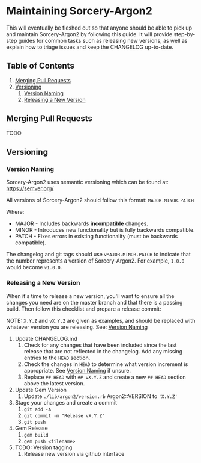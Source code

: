 # Maintaining Sorcery-Argon2

This will eventually be fleshed out so that anyone should be able to pick up and
maintain Sorcery-Argon2 by following this guide. It will provide step-by-step
guides for common tasks such as releasing new versions, as well as explain how
to triage issues and keep the CHANGELOG up-to-date.

## Table of Contents

1. [Merging Pull Requests](#merging-pull-requests)
1. [Versioning](#versioning)
   1. [Version Naming](#version-naming)
   1. [Releasing a New Version](#releasing-a-new-version)

## Merging Pull Requests

TODO

## Versioning

### Version Naming

Sorcery-Argon2 uses semantic versioning which can be found at:
https://semver.org/

All versions of Sorcery-Argon2 should follow this format: `MAJOR.MINOR.PATCH`

Where:

* MAJOR - Includes backwards **incompatible** changes.
* MINOR - Introduces new functionality but is fully backwards compatible.
* PATCH - Fixes errors in existing functionality (must be backwards compatible).

The changelog and git tags should use `vMAJOR.MINOR.PATCH` to indicate that the
number represents a version of Sorcery-Argon2. For example, `1.0.0` would become
`v1.0.0`.

### Releasing a New Version

When it's time to release a new version, you'll want to ensure all the changes
you need are on the master branch and that there is a passing build. Then follow
this checklist and prepare a release commit:

NOTE: `X.Y.Z` and `vX.Y.Z` are given as examples, and should be replaced with
      whatever version you are releasing. See: [Version Naming](#version-naming)

1. Update CHANGELOG.md
   1. Check for any changes that have been included since the last release that
      are not reflected in the changelog. Add any missing entries to the `HEAD`
      section.
   1. Check the changes in `HEAD` to determine what version increment is
      appropriate. See [Version Naming](#version-naming) if unsure.
   1. Replace `## HEAD` with `## vX.Y.Z` and create a new `## HEAD` section
      above the latest version.
1. Update Gem Version
   1. Update `./lib/argon2/version.rb` Argon2::VERSION to `'X.Y.Z'`
1. Stage your changes and create a commit
   1. `git add -A`
   1. `git commit -m "Release vX.Y.Z"`
   1. `git push`
1. Gem Release
   1. `gem build`
   1. `gem push <filename>`
1. TODO: Version tagging
   1. Release new version via github interface
